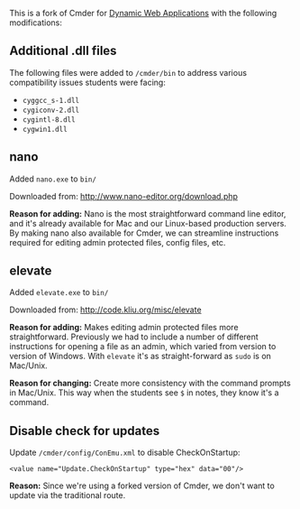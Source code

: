 This is a fork of Cmder for [Dynamic Web Applications](http://dwa15.com) with the following modifications:



## Additional .dll files
The following files were added to `/cmder/bin` to address various compatibility issues students were facing:

+ `cyggcc_s-1.dll`
+ `cygiconv-2.dll`
+ `cygintl-8.dll`
+ `cygwin1.dll`


## nano
Added `nano.exe` to `bin/`

Downloaded from: <http://www.nano-editor.org/download.php>

__Reason for adding:__
Nano is the most straightforward command line editor, and it's already available for Mac and our Linux-based production servers. By making nano also available for Cmder, we can streamline instructions required for editing admin protected files, config files, etc.


## elevate
Added `elevate.exe` to `bin/`

Downloaded from: <http://code.kliu.org/misc/elevate>

__Reason for adding:__
Makes editing admin protected files more straightforward. Previously we had to include a number of different instructions for opening a file as an admin, which varied from version to version of Windows. With `elevate` it's as straight-forward as `sudo` is on Mac/Unix.



__Reason for changing:__
Create more consistency with the command prompts in Mac/Unix. This way when the students see `$` in notes, they know it's a command.




## Disable check for updates
Update `/cmder/config/ConEmu.xml` to disable CheckOnStartup:

```
<value name="Update.CheckOnStartup" type="hex" data="00"/>
```

__Reason:__
Since we're using a forked version of Cmder, we don't want to update via the traditional route.

